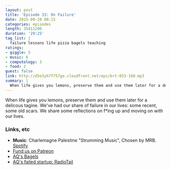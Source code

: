 ```yaml
---
layout: post
title: 'Episode 33: On Failure'
date: 2015-09-28 08:15
categories: episodes
length: 35411296
duration: '29:25'
tag_list: |
  failure lessons life pizza bagels teaching
ratings:
- giggle: 5
- music: 6
- computology: 3
- food: 2
guest: false
link: http://d5e3yh7f757go.cloudfront.net/eps/brt-033-160.mp3
summary: |
  When life gives you lemons, preserve them and use them later for a delicous tagine. We've had our share of failure in our lives: some recent, some old scars. We share some reflections on f*ing up and moving on with our lives.
---
```

When life gives you lemons, preserve them and use them later for a delicous tagine. We've had our share of failure in our lives: some recent, some old scars. We share some reflections on f*ing up and moving on with our lives.

<!-- more -->

### Links, etc

* <strong>Music</strong>: Charlemagne Palestine "Strumming Music", Chosen by MRB. [Spotify](https://open.spotify.com/track/6ugzLYgaoBtPhLEXd4cwAI)
* [Fund us on Patreon](https://www.patreon.com/beatsryetypes?ty=p)
* [AQ's Bagels](https://instagram.com/p/7xnuHXpLCC/?taken-by=quirkey)
* [AQ's failed startup: RadioTail](http://www.radiotail.com)

